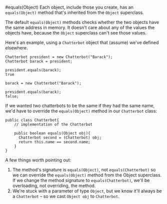 #equals(Object)
Each <word data-key="object">object</word>, include those you create, has an `equals(Object)` method that's <word data-key="inherit">inherited</word> from the `Object` superclass. 

The default `equals(Object)` methods checks whether the two objects have the same address in memory. It doesn't care about any of the values the objects have, because the `Object` <word data-key="superclass">superclass</word> can't see those values.

Here's an example, using a `Chatterbot` <word data-key="object">object</word> that (assume) we've defined elsewhere.

    Chatterbot president = new Chatterbot("Barack");
    Chatterbot barack = president;

    president.equals(barack);
    true

    barack = new Chatterbot("Barack");

    president.equals(barack);
    false;

If we wanted two chatterbots to be the same if they had the same name, we'd have to override the `equals(Object)` <word data-key="method">method</word> in our `Chatterbot` <word data-key="class">class</word>:

    public class Chatterbot{
        // implementation of the Chatterbot
         
        public boolean equals(Object obj){
          Chatterbot second = (Chatterbot) obj;
          return this.name == second.name;
        }
    }

A few things worth pointing out:

1. The method's signature is `equals(Object)`, not `equals(Chatterbot)` so we can override the `equals(Object)` method from the Object superclass. If we change the method signature to `equals(Chatterbot)`, we'll be <word data-key="overload">overloading</word>, not <word data-key="override">overriding</word>, the method.
2. We're stuck with a parameter of type `Object`, but we know it'll always be a `Chatterbot` – so we <word data-key="cast">cast</word> `Object obj` to `Chatterbot`.